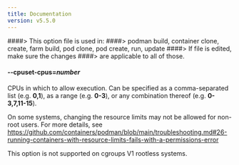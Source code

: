 ```yaml
---
title: Documentation
version: v5.5.0
---
```


####> This option file is used in:
####>   podman build, container clone, create, farm build, pod clone, pod create, run, update
####> If file is edited, make sure the changes
####> are applicable to all of those.
#### **--cpuset-cpus**=*number*

CPUs in which to allow execution. Can be specified as a comma-separated list
(e.g. **0,1**), as a range (e.g. **0-3**), or any combination thereof
(e.g. **0-3,7,11-15**).

On some systems, changing the resource limits may not be allowed for non-root
users. For more details, see
https://github.com/containers/podman/blob/main/troubleshooting.md#26-running-containers-with-resource-limits-fails-with-a-permissions-error

This option is not supported on cgroups V1 rootless systems.
